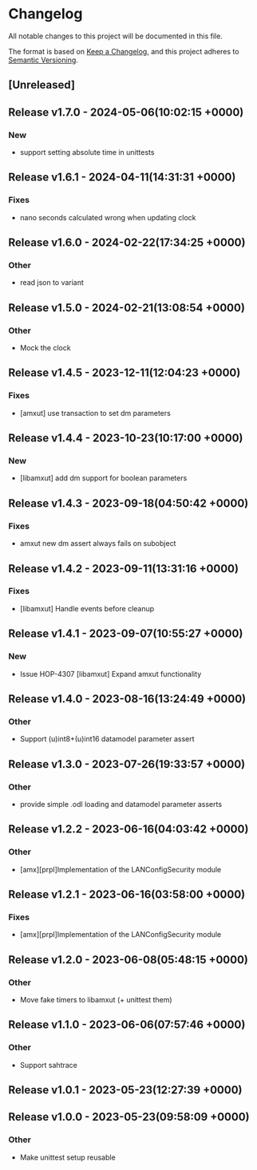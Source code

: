 # Changelog

All notable changes to this project will be documented in this file.

The format is based on [Keep a Changelog](https://keepachangelog.com/en/1.0.0/),
and this project adheres to [Semantic Versioning](https://semver.org/spec/v2.0.0.html).

## [Unreleased]


## Release v1.7.0 - 2024-05-06(10:02:15 +0000)

### New

- support setting absolute time in unittests

## Release v1.6.1 - 2024-04-11(14:31:31 +0000)

### Fixes

- nano seconds calculated wrong when updating clock

## Release v1.6.0 - 2024-02-22(17:34:25 +0000)

### Other

- read json to variant

## Release v1.5.0 - 2024-02-21(13:08:54 +0000)

### Other

- Mock the clock

## Release v1.4.5 - 2023-12-11(12:04:23 +0000)

### Fixes

- [amxut] use transaction to set dm parameters

## Release v1.4.4 - 2023-10-23(10:17:00 +0000)

### New

- [libamxut] add dm support for boolean parameters

## Release v1.4.3 - 2023-09-18(04:50:42 +0000)

### Fixes

- amxut new dm assert always fails on subobject

## Release v1.4.2 - 2023-09-11(13:31:16 +0000)

### Fixes

- [libamxut] Handle events before cleanup

## Release v1.4.1 - 2023-09-07(10:55:27 +0000)

### New

- Issue HOP-4307 [libamxut] Expand amxut functionality

## Release v1.4.0 - 2023-08-16(13:24:49 +0000)

### Other

- Support (u)int8+(u)int16 datamodel parameter assert

## Release v1.3.0 - 2023-07-26(19:33:57 +0000)

### Other

- provide simple .odl loading and datamodel parameter asserts

## Release v1.2.2 - 2023-06-16(04:03:42 +0000)

### Other

- [amx][prpl]Implementation of the LANConfigSecurity module

## Release v1.2.1 - 2023-06-16(03:58:00 +0000)

### Fixes

- [amx][prpl]Implementation of the LANConfigSecurity module

## Release v1.2.0 - 2023-06-08(05:48:15 +0000)

### Other

- Move fake timers to libamxut (+ unittest them)

## Release v1.1.0 - 2023-06-06(07:57:46 +0000)

### Other

- Support sahtrace

## Release v1.0.1 - 2023-05-23(12:27:39 +0000)

## Release v1.0.0 - 2023-05-23(09:58:09 +0000)

### Other

- Make unittest setup reusable


